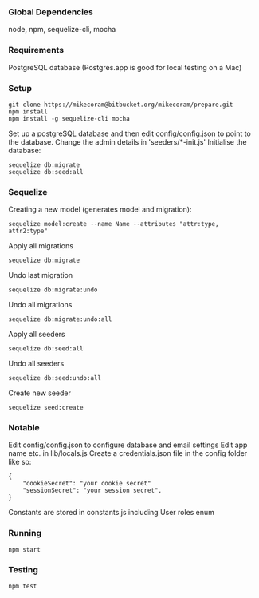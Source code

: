 ### Global Dependencies
node,
npm,
sequelize-cli,
mocha

### Requirements
PostgreSQL database (Postgres.app is good for local testing on a Mac)

### Setup
~~~~ 
git clone https://mikecoram@bitbucket.org/mikecoram/prepare.git
npm install
npm install -g sequelize-cli mocha
~~~~
Set up a postgreSQL database and then edit config/config.json to point to the database.
Change the admin details in 'seeders/*-init.js'
Initialise the database:
~~~~
sequelize db:migrate
sequelize db:seed:all
~~~~

### Sequelize
Creating a new model (generates model and migration):
~~~~
sequelize model:create --name Name --attributes "attr:type, attr2:type"
~~~~

Apply all migrations
~~~~
sequelize db:migrate
~~~~

Undo last migration
~~~~
sequelize db:migrate:undo
~~~~

Undo all migrations
~~~~
sequelize db:migrate:undo:all
~~~~

Apply all seeders
~~~~
sequelize db:seed:all
~~~~

Undo all seeders
~~~~
sequelize db:seed:undo:all
~~~~

Create new seeder
~~~~
sequelize seed:create
~~~~

### Notable
Edit config/config.json to configure database and email settings
Edit app name etc. in lib/locals.js
Create a credentials.json file in the config folder like so:
~~~~
{
    "cookieSecret": "your cookie secret"
    "sessionSecret": "your session secret",
}
~~~~
Constants are stored in constants.js including User roles enum

### Running
~~~~
npm start
~~~~

### Testing
~~~~
npm test
~~~~